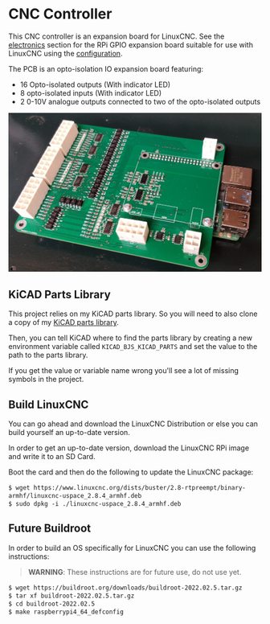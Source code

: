 # CNC Controller

This CNC controller is an expansion board for LinuxCNC. See the [electronics](electronics/readme.md) section for the RPi GPIO expansion board suitable for use with LinuxCNC using the [configuration](linuxcnc-configuration/denford-orac-rpi/readme.md).

The PCB is an opto-isolation IO expansion board featuring:

- 16 Opto-isolated outputs (With indicator LED)
- 8 opto-isolated inputs (With indicator LED)
- 2 0-10V analogue outputs connected to two of the opto-isolated outputs

![](images/controller-pcb.jpg)

## KiCAD Parts Library

This project relies on my KiCAD parts library. So you will need to also clone a copy of my
[KiCAD parts library](https://github.com/BrianSidebotham/kicad-parts).

Then, you can tell KiCAD where to find the parts library by creating a new environment
variable called `KICAD_BJS_KICAD_PARTS` and set the value to the path to the parts library.

If you get the value or variable name wrong you'll see a lot of missing symbols in the
project.

## Build LinuxCNC

You can go ahead and download the LinuxCNC Distribution or else you can build yourself an up-to-date version.

In order to get an up-to-date version, download the LinuxCNC RPi image and write it to an SD Card.

Boot the card and then do the following to update the LinuxCNC package:

```shell
$ wget https://www.linuxcnc.org/dists/buster/2.8-rtpreempt/binary-armhf/linuxcnc-uspace_2.8.4_armhf.deb
$ sudo dpkg -i ./linuxcnc-uspace_2.8.4_armhf.deb
```

## Future Buildroot

In order to build an OS specifically for LinuxCNC you can use the following instructions:

>**WARNING**: These instructions are for future use, do not use yet.

```shell
$ wget https://buildroot.org/downloads/buildroot-2022.02.5.tar.gz
$ tar xf buildroot-2022.02.5.tar.gz
$ cd buildroot-2022.02.5
$ make raspberrypi4_64_defconfig
```
